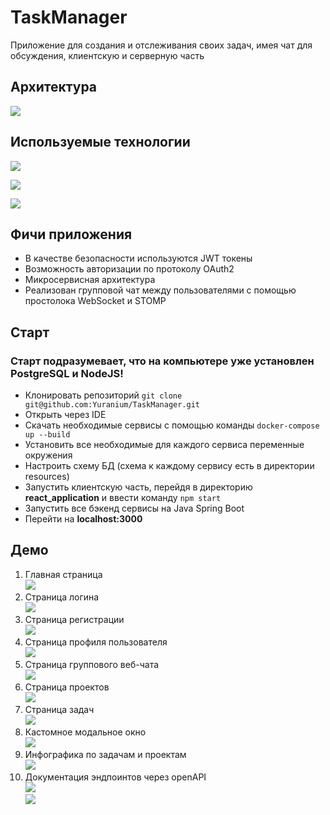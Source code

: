 # TaskManager
Приложение для создания и отслеживания своих задач, имея чат для обсуждения, клиентскую и серверную часть

## Архитектура
![](/github/Task-Manager-ахритектура.png)

## Используемые технологии
![](https://skillicons.dev/icons?i=java,idea,spring,postgres,mongo)

![](https://skillicons.dev/icons?i=docker,kafka,postman,maven,redis)

![](https://skillicons.dev/icons?i=vscode,nodejs,react,css,js)

## Фичи приложения
* В качестве безопасности используются JWT токены
* Возможность авторизации по протоколу OAuth2
* Микросервисная архитектура
* Реализован групповой чат между пользователями с помощью простолока WebSocket и STOMP

## Старт
### Старт подразумевает, что на компьютере уже установлен PostgreSQL и NodeJS!
* Клонировать репозиторий `git clone git@github.com:Yuranium/TaskManager.git`
* Открыть через IDE
* Скачать необходимые сервисы с помощью команды `docker-compose up --build`
* Установить все необходимые для каждого сервиса переменные окружения
* Настроить схему БД (схема к каждому сервису есть в директории resources)
* Запустить клиентскую часть, перейдя в директорию **react_application** и 
ввести команду `npm start`
* Запустить все бэкенд сервисы на Java Spring Boot
* Перейти на **localhost:3000**

## Демо
1) Главная страница  
   ![](github/main-page.png)
2) Страница логина  
   ![](github/login-page.png)
3) Страница регистрации  
   ![](github/register-page.png)
4) Страница профиля пользователя  
   ![](github/account-page.png)
5) Страница группового веб-чата  
   ![](github/web-chat-page.png)
6) Страница проектов  
   ![](github/project-page.png)
7) Страница задач  
   ![](github/tasks-page.png)
8) Кастомное модальное окно  
   ![](github/modal-window-page.png)
9) Инфографика по задачам и проектам  
   ![](github/charts-page.png)
10) Документация эндпоинтов через openAPI  
    ![](github/open-api-1.png)  
    ![](github/open-api-2.png)